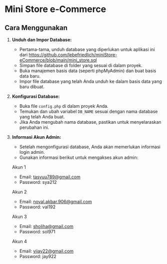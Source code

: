# Mini Store e-Commerce

## Cara Menggunakan

1. **Unduh dan Impor Database:**
   - Pertama-tama, unduh database yang diperlukan untuk aplikasi ini dari https://github.com/lebefriedlich/miniStore-eCommerce/blob/main/mini_store.sql 
   - Simpan file database di folder yang sesuai di dalam proyek.
   - Buka manajemen basis data (seperti phpMyAdmin) dan buat basis data baru.
   - Impor file database yang telah Anda unduh ke dalam basis data yang baru dibuat.

2. **Konfigurasi Database:**
   - Buka file `config.php` di dalam proyek Anda.
   - Temukan dan ubah variabel `DB_NAME` sesuai dengan nama database yang telah Anda buat.
   - Jika Anda mengubah nama database, pastikan untuk menyelaraskan perubahan ini.

3. **Informasi Akun Admin:**
   - Setelah mengonfigurasi database, Anda akan memerlukan informasi login admin.
   - Gunakan informasi berikut untuk mengakses akun admin:

   Akun 1
   - Email: tasyuu789@gmail.com
   - Password: sya212

   Akun 2
   - Email: noval.akbar.906@gmail.com
   - Password: val192
  
   Akun 3
   - Email: sholiha@gmail.com
   - Password: sol971
  
   Akun 4
   - Email: vijay22@gmail.com
   - Password: jay922
